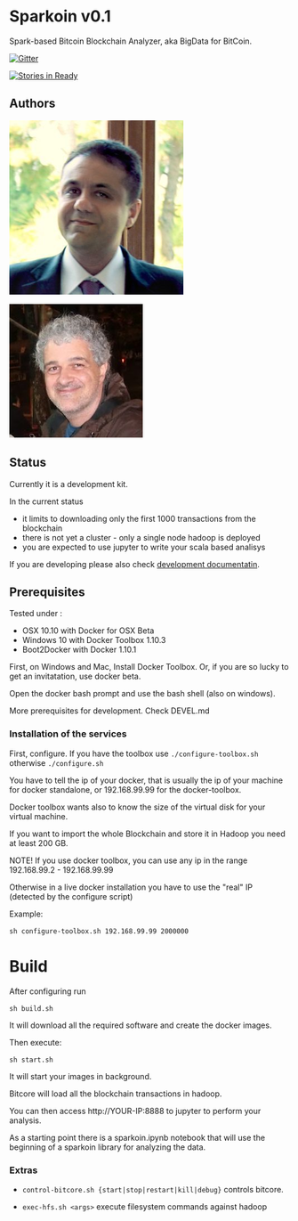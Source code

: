 #  Sparkoin v0.1

Spark-based Bitcoin Blockchain Analyzer, aka BigData for BitCoin.

[![Gitter](https://badges.gitter.im/sciabarra/Sparkoin.svg)](https://gitter.im/sciabarra/Sparkoin?utm_source=badge&utm_medium=badge&utm_campaign=pr-badge)

[![Stories in Ready](https://badge.waffle.io/sciabarra/Sparkoin.png?label=ready&title=Ready)](http://waffle.io/sciabarra/Sparkoin)

## Authors

[![Michele Sciabarra](https://raw.githubusercontent.com/sciabarra/Sparkoin/master/msciab.jpg)](http://www.linkedin.com/in/msciab "Michele Sciabarra")

[![Alessandro Mongelli](https://raw.githubusercontent.com/sciabarra/Sparkoin/master/ale.jpg)](http://www.linkedin.com/in/alessandromongelli "Alessandro Mongelli")

## Status

Currently it is a development kit.

In the current status
- it limits to downloading only the first 1000 transactions from the blockchain
- there is not yet a cluster - only a single node hadoop is deployed
- you are expected to use jupyter to write your scala based analisys


If you are developing please also check  [development documentatin](DEVEL.md).

## Prerequisites

Tested under :

- OSX 10.10  with Docker for OSX Beta 
- Windows 10 with Docker Toolbox 1.10.3
- Boot2Docker with Docker 1.10.1

First, on Windows and Mac, Install Docker Toolbox.
Or, if you are so lucky to get an invitatation, use docker beta.

Open the docker bash prompt and use the bash shell (also on windows).

More prerequisites for development. Check DEVEL.md

### Installation of the services

First, configure. If you have the toolbox use `./configure-toolbox.sh` otherwise `./configure.sh`

You have to tell the ip of your docker, that is usually the ip of your machine for docker standalone, or 192.168.99.99 for the docker-toolbox.

Docker toolbox wants also to know the size of the virtual disk for your virtual machine.

If you want to import the whole Blockchain and store it in Hadoop you need at least 200 GB.

NOTE! If you use docker toolbox, you can use any ip in the range 192.168.99.2 - 192.168.99.99

Otherwise in a live docker installation you have to use the "real" IP (detected by the configure script)

Example:

```
sh configure-toolbox.sh 192.168.99.99 2000000
```

# Build

After configuring run

```
sh build.sh
```

It will download all the required software and create the docker images.

Then execute:

```
sh start.sh 
```

It will start your images in background.

Bitcore will load all the blockchain transactions in hadoop.

You can then access http://YOUR-IP:8888 to jupyter to perform your analysis.

As a starting point there is a sparkoin.ipynb notebook that will use the beginning of a sparkoin library for analyzing the data.

### Extras

- `control-bitcore.sh {start|stop|restart|kill|debug}` controls bitcore.

- `exec-hfs.sh <args>` execute filesystem commands against hadoop


